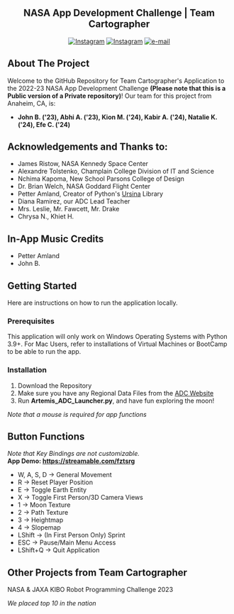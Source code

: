 <div align="center">
  <h2 align="center">NASA App Development Challenge | Team Cartographer</h2>

  <p align="center">
    <a href="https://www.instagram.com/fpa.cartographers/"><img src="https://img.shields.io/badge/Instagram-E4405F?style=for-the-badge&logo=instagram&logoColor=white" alt="Instagram"></a>
    <a href="https://www.nasa.gov/stem/nextgenstem/moon/app_challenge.html"><img src="https://i.ibb.co/Hg7ZFrY/Group-13-2.png" alt="Instagram"></a>
    <a href="mailto:ADCTeamCartographer@gmail.com"><img src="https://img.shields.io/badge/Gmail-D14836?style=for-the-badge&logo=gmail&logoColor=white" alt="e-mail"></a>

    
  </p>
  
</div>

<!-- ABOUT THE PROJECT -->
## About The Project

Welcome to the GitHub Repository for Team Cartographer's Application to the 2022-23 NASA App Development Challenge <b>(Please note that this is a Public version of a Private repository)</b>! Our team for this project from Anaheim, CA, is:<br>
- <b> John B. ('23), Abhi A. ('23), Kion M. ('24), Kabir A. ('24), Natalie K. ('24), Efe C. ('24) </b><br>


## Acknowledgements and Thanks to:
- James Ristow, NASA Kennedy Space Center<br>
- Alexandre Tolstenko, Champlain College Division of IT and Science <br>
- Nchima Kapoma, New School Parsons College of Design
- Dr. Brian Welch, NASA Goddard Flight Center<br>
- Petter Amland, Creator of Python's <a href="https://www.ursinaengine.org/">Ursina</a> Library<br>
- Diana Ramirez, our ADC Lead Teacher<br>
- Mrs. Leslie, Mr. Fawcett, Mr. Drake 
- Chrysa N., Khiet H. 

## In-App Music Credits
- Petter Amland 
- John B. 

<!-- GETTING STARTED -->

## Getting Started

Here are instructions on how to run the application locally. 

### Prerequisites

This application will only work on Windows Operating Systems with Python 3.9+. For Mac Users, refer to installations of Virtual Machines or BootCamp to be able to run the app. 

### Installation

1. Download the Repository
2. Make sure you have any Regional Data Files from the <a href="https://www.nasa.gov/stem/nextgenstem/moon/nasa-2023-adc-handbook.html">ADC Website</a>
3. Run <b>Artemis_ADC_Launcher.py</b>, and have fun exploring the moon!




<i> Note that a mouse is required for app functions </i>

<!-- KEY BINDINGS -->

## Button Functions

<i>Note that Key Bindings are not customizable.</i> <br>
<b>App Demo: https://streamable.com/fztsrg</b>

- W, A, S, D -> General Movement
- R -> Reset Player Position
- E -> Toggle Earth Entity
- X -> Toggle First Person/3D Camera Views
- 1 -> Moon Texture
- 2 -> Path Texture
- 3 -> Heightmap
- 4 -> Slopemap 
- LShift -> (In First Person Only) Sprint
- ESC -> Pause/Main Menu Access
- LShift+Q -> Quit Application

## Other Projects from Team Cartographer

NASA & JAXA KIBO Robot Programming Challenge 2023

<i>We placed top 10 in the nation</i>
